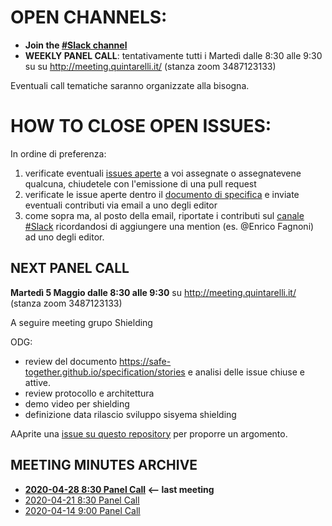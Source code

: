 # OPEN CHANNELS:

- **Join the [#Slack channel](https://safetogether2020.slack.com/app_redirect?channel=stories)**
- **WEEKLY PANEL CALL**: tentativamente tutti i Martedì dalle 8:30 alle 9:30 su su http://meeting.quintarelli.it/ (stanza zoom 3487123133)

Eventuali call tematiche saranno organizzate alla bisogna.

# HOW TO CLOSE OPEN ISSUES:

In ordine di preferenza:

1. verificate eventuali [issues aperte](https://github.com/safe-together/specification/issues) a voi assegnate o assegnatevene qualcuna,  chiudetele con l'emissione di una pull request
2. verificate le issue aperte dentro il [documento di specifica](https://safe-together.github.io/specification/stories) e inviate eventuali contributi via email a uno degli editor 
3. come sopra ma, al posto della email, riportate i contributi sul [canale #Slack](https://safetogether2020.slack.com/app_redirect?channel=stories) ricordandosi di aggiungere una mention (es. @Enrico Fagnoni) ad uno degli editor.

## NEXT PANEL CALL


**Martedì 5 Maggio dalle 8:30 alle 9:30** 
su http://meeting.quintarelli.it/ (stanza zoom 3487123133)

A seguire meeting grupo Shielding

ODG:

- review del documento https://safe-together.github.io/specification/stories e analisi delle issue chiuse e attive.
- review protocollo e architettura
- demo video per shielding
- definizione data rilascio  sviluppo sisyema shielding

AAprite una [issue su questo repository](https://github.com/safe-together/stories-panel/issues) per proporre un argomento.


## MEETING MINUTES ARCHIVE


- **[2020-04-28 8:30  Panel Call](meeting-minutes/202004280830-panel-call.md)  <-- last meeting**
- [2020-04-21 8:30  Panel Call](meeting-minutes/202004210830-panel-call.md)
- [2020-04-14 9:00  Panel Call](meeting-minutes/202004140900-panel-call.md)
